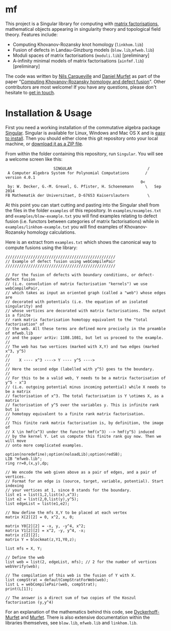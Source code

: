 # mf

This project is a Singular library for computing with [matrix factorisations](https://ncatlab.org/nlab/show/matrix+factorization), mathematical objects appearing in singularity theory and topological field theory. Features include:

* Computing Khovanov-Rozansky knot homology (`linkhom.lib`)
* Fusion of defects in Landau-Ginzburg models (`blow.lib`,`mfweb.lib`)
* Moduli spaces of matrix factorisations (`moduli.lib`) [preliminary]
* A-infinity minimal models of matrix factorisations (`ainfmf.lib`) [preliminary]

The code was written by [Nils Carqueville](http://nils.carqueville.net/) and [Daniel Murfet](http://therisingsea.org) as part of the paper "[Computing Khovanov-Rozansky homology and defect fusion](http://arxiv.org/abs/1108.1081)". Other contributors are most welcome! If you have any questions, please don't hesitate to [get in touch](mailto:d.murfet@unimelb.edu.au).

# Installation & Usage

First you need a working installation of the commutative algebra package [Singular](https://www.singular.uni-kl.de/). Singular is available for Linux, Windows and Mac OS X and is [easy to install](https://www.singular.uni-kl.de/index.php/singular-download.html). Then you should either clone this git repository onto your local machine, or [download it as a ZIP file](https://github.com/dmurfet/mf/archive/master.zip).

From within the folder containing this repository, run `Singular`. You will see a welcome screen like this:

```
                     SINGULAR                                 /
 A Computer Algebra System for Polynomial Computations       /   version 4.0.1
                                                           0<
 by: W. Decker, G.-M. Greuel, G. Pfister, H. Schoenemann     \   Sep 2014
FB Mathematik der Universitaet, D-67653 Kaiserslautern        \
```

At this point you can start cutting and pasting into the Singular shell from the files in the folder `examples` of this repository. In `examples/examples.txt` and `examples/blow-example.txt` you will find examples relating to defect fusion (i.e. functors between categories of matrix factorisations) while in `examples/linkhom-example.txt` you will find examples of Khovanov-Rozansky homology calculations.

Here is an extract from `examples.txt` which shows the canonical way to compute fusions using the library:

```
////////////////////////////////////////////////
// Example of defect fusion using webCompilePair
////////////////////////////////////////////////

// For the fusion of defects with boundary conditions, or defect-defect fusion
// (i.e. convolution of matrix factorisation "kernels") we use webCompilePair,
// which takes as input an oriented graph (called a "web") whose edges are
// decorated with potentials (i.e. the equation of an isolated singularity) and
// whose vertices are decorated with matrix factorisations. The output is a finite
// rank matrix factorisation homotopy equivalent to the "total factorisation" of
// the web. All these terms are defined more precisely in the preamble of mfweb.lib
// and the paper arXiv: 1108.1081, but let us proceed to the example.
//
// The web has two vertices (marked with X,Y) and two edges (marked x^3, y^5)
//
//    X ---- x^3 ----> Y ---- y^5 ---->
//
// Here the second edge (labelled with y^5) goes to the boundary.
//
// For this to be a valid web, Y needs to be a matrix factorisation of y^5 - x^3
// (i.e. outgoing potential minus incoming potential) while X needs to be a matrix
// factorisation of x^3. The total factorisation is Y \otimes X, as a matrix
// factorisation of y^5 over the variables y. This is infinite rank but is
// homotopy equivalent to a finite rank matrix factorisation.
//
// This finite rank matrix factorisation is, by definition, the image of
// X \in hmf(x^3) under the functor hmf(x^3) --> hmf(y^5) induced
// by the kernel Y. Let us compute this finite rank guy now. Then we will move
// onto more complicated examples.

option(noredefine);option(noloadLib);option(redSB);
LIB "mfweb.lib";
ring rr=0,(x,y),dp;

// We encode the web given above as a pair of edges, and a pair of vertices.
// Format for an edge is (source, target, variable, potential). Start indexing
// your vertices at 1, since 0 stands for the boundary.
list e1 = list(1,2,list(x),x^3);
list e2 = list(2,0,list(y),y^5);
list edgeList = list(e1,e2);

// Now define the mfs X,Y to be placed at each vertex 
matrix X[2][2] = 0, x^2, x, 0;

matrix Y0[2][2] = -x, y, -y^4, x^2;
matrix Y1[2][2] = x^2, -y, y^4, -x;
matrix z[2][2];
matrix Y = blockmat(z,Y1,Y0,z);

list mfs = X, Y;

// Define the web
list web = list(2, edgeList, mfs); // 2 for the number of vertices
webVerify(web);

// The compilation of this web is the fusion of Y with X. 
list compStrat = defaultCompStratForWeb(web);
list L = webCompilePair(web, compStrat);
print(L[1]);

// The answer is a direct sum of two copies of the Koszul factorisation (y,y^4)
```

For an explanation of the mathematics behind this code, see [Dyckerhoff-Murfet](http://arxiv.org/abs/1102.2957) and [Murfet](http://arxiv.org/abs/1402.4541). There is also extensive documentation within the libraries themselves, see `blow.lib`, `mfweb.lib` and `linkhom.lib`.